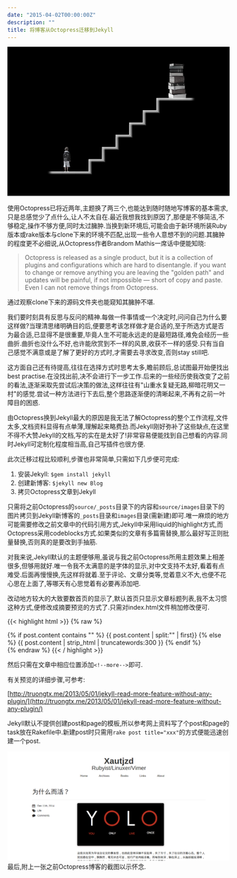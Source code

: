 ```yaml
---
date: "2015-04-02T00:00:00Z"
description: ""
title: 将博客从Octopress迁移到Jekyll
---
```


![](/images/20150402.jpg)

使用Octopress已将近两年,主题换了两三个,也能达到随时随地写博客的基本需求,只是总感觉少了点什么,让人不太自在.最近我想我找到原因了,那便是不够简洁,不够稳定,操作不够方便,同时太过臃肿.当换到新环境后,可能会由于新环境所装Ruby版本或rake版本与clone下来的环境不匹配,出现一些令人意想不到的问题.其臃肿的程度更不必细说,从Octopress作者Brandom Mathis一席话中便能知晓:

> Octopress is released as a single product, but it is a collection of plugins and configurations which are hard to disentangle. if you want to change or remove anything you are leaving the "golden path" and updates will be painful, if not impossible — short of copy and paste. Even I can not remove things from Octopress.

<!--more-->

通过观察clone下来的源码文件夹也能窥知其臃肿不堪.

我们要时刻具有反思与反问的精神.每做一件事情或一个决定时,问问自己为什么要这样做?当理清思绪明确目的后,便要思考该怎样做才是合适的,至于所选方式是否为最合适,已显得不是很重要,毕竟人生不可能永远走的是最短路径,难免会经历一些曲折.曲折也没什么不好,也许能欣赏到不一样的风景,收获不一样的感受.只有当自己感觉不满意或是了解了更好的方式时,才需要去寻求改变,否则stay
still吧.

这方面自己还有待提高,往往在选择方式时思考太多,瞻前顾后,总试图最开始便找出best
practise.在没找出前,决不会进行下一步工作.后来的一些经历使我改变了之前的看法,逐渐采取先尝试后决策的做法,这样往往有"山重水复疑无路,柳暗花明又一村"的感觉.尝试一种方法进行下去后,整个思路逐渐便的清晰起来,不再有之前一叶障目的困惑.

由Octopress换到Jekyll最大的原因是我无法了解Octopress的整个工作流程,文件太多,文档资料显得有点单薄,理解起来略费劲.而Jekyll刚好弥补了这些缺点,在这里不得不大赞Jekyll的文档,写的实在是太好了!非常容易便能找到自己想看的内容.同时Jekyll可定制化程度相当高,自己写插件也很方便.

此次迁移过程比较顺利,步骤也非常简单,只需如下几步便可完成:

1. 安装Jekyll: `$gem install jekyll`
2. 创建新博客: `$jekyll new Blog`
3. 拷贝Octopress文章到Jekyll

只需将之前Octopress的`source/_posts`目录下的内容和`source/images`目录下的图片拷贝到Jekyll新博客的`_posts`目录和`images`目录(需新建)即可.唯一麻烦的地方可能需要修改之前文章中的代码引用方式,Jekyll中采用liquid的highlight方式,而Octopress采用codeblocks方式.如果类似的文章有多篇需替换,那么最好写正则批量替换,否则真的是要改到手抽筋.

对我来说,Jekyll默认的主题便够用,虽说与我之前Octopress所用主题效果上相差很多,但够用就好.唯一令我不太满意的是字体的显示,对中文支持不太好,看着有点难受.后面再慢慢换,先这样将就着.至于评论、文章分类等,觉着意义不大,也便不花心思在上面了,等哪天有心思觉着有必要再添加吧.

改动地方较大的大致要数首页的显示了,默认首页只显示文章标题列表,我不太习惯这种方式,便修改成摘要预览的方式了.只需对index.html文件稍加修改便可.

{{< highlight html >}}
{% raw %}
<div>
    {% if post.content contains "<!--more-->" %}
        {{ post.content | split:"<!--more-->" | first}}
    {% else %}
        {{ post.content | strip_html | truncatewords:300 }}
    {% endif %}
</div>
{% endraw %}
{{< / highlight >}}

然后只需在文章中相应位置添加`<!--more-->`即可.

有关预览的详细步骤,可参考:

[http://truongtx.me/2013/05/01/jekyll-read-more-feature-without-any-plugin/](http://truongtx.me/2013/05/01/jekyll-read-more-feature-without-any-plugin/)

Jekyll默认不提供创建post和page的模板,所以参考网上资料写了个post和page的task放在Rakefile中.新建post时只需用`rake
post title="xxx"`的方式便能迅速创建一个post.

![](/images/20150402_oldblog.png)
    最后,附上一张之前Octopress博客的截图以示怀念.

